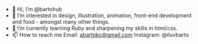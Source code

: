 - 👋 Hi, I’m @bartohub
- 👀 I’m interested in design, illustration, animation, front-end development and food - amongst many other things.
- 🌱 I’m currently learning Ruby and sharpening my skills in html/css.
- 📫 How to reach me Email: abartokc@gmail.com Instagram: @iluvbarto

<!---
bartohub/bartohub is a ✨ special ✨ repository because its `README.md` (this file) appears on your GitHub profile.
You can click the Preview link to take a look at your changes.
--->
